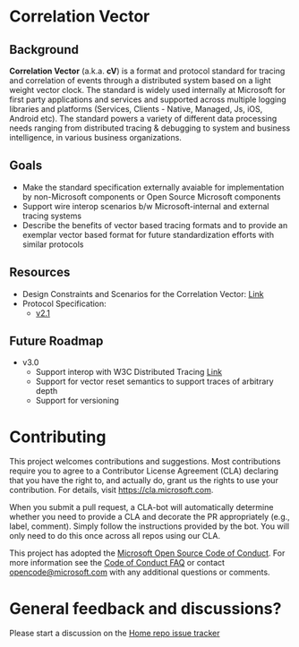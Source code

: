 
# Correlation Vector

## Background

**Correlation Vector** (a.k.a. **cV**) is a format and protocol standard for tracing and correlation of events through a distributed system based on a light weight vector clock.
The standard is widely used internally at Microsoft for first party applications and services and supported across multiple logging libraries and platforms (Services, Clients - Native, Managed, Js, iOS, Android etc). The standard powers a variety of different data processing needs ranging from distributed tracing & debugging to system and business intelligence, in various business organizations.

## Goals

- Make the standard specification externally avaiable for implementation by non-Microsoft components or Open Source Microsoft components
- Support wire interop scenarios b/w Microsoft-internal and external tracing systems
- Describe the benefits of vector based tracing formats and to provide an exemplar vector based format for future standardization efforts with similar protocols

## Resources

- Design Constraints and Scenarios for the Correlation Vector: [Link](Scenarios.md)
- Protocol Specification:
  - [v2.1](cV%20-%202.1.md)

## Future Roadmap

- v3.0
  - Support interop with W3C Distributed Tracing [Link](https://github.com/w3c/distributed-tracing)
  - Support for vector reset semantics to support traces of arbitrary depth
  - Support for versioning

# Contributing

This project welcomes contributions and suggestions.  Most contributions require you to agree to a
Contributor License Agreement (CLA) declaring that you have the right to, and actually do, grant us
the rights to use your contribution. For details, visit https://cla.microsoft.com.

When you submit a pull request, a CLA-bot will automatically determine whether you need to provide
a CLA and decorate the PR appropriately (e.g., label, comment). Simply follow the instructions
provided by the bot. You will only need to do this once across all repos using our CLA.

This project has adopted the [Microsoft Open Source Code of Conduct](https://opensource.microsoft.com/codeofconduct/).
For more information see the [Code of Conduct FAQ](https://opensource.microsoft.com/codeofconduct/faq/) or
contact [opencode@microsoft.com](mailto:opencode@microsoft.com) with any additional questions or comments.


# General feedback and discussions?
Please start a discussion on the [Home repo issue tracker](https://github.com/Microsoft/CorrelationVector-Java/issues)
